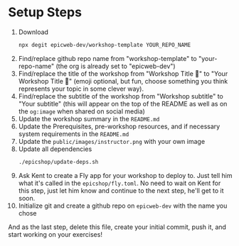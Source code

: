# Setup Steps

1. Download
   ```sh
   npx degit epicweb-dev/workshop-template YOUR_REPO_NAME
   ```
1. Find/replace github repo name from "workshop-template" to "your-repo-name"
   (the org is already set to "epicweb-dev")
1. Find/replace the title of the workshop from "Workshop Title 🎃" to "Your
   Workshop Title 🦊" (emoji optional, but fun, choose something you think
   represents your topic in some clever way).
1. Find/replace the subtitle of the workshop from "Workshop subtitle" to "Your
   subtitle" (this will appear on the top of the README as well as on the
   `og:image` when shared on social media)
1. Update the workshop summary in the `README.md`
1. Update the Prerequisites, pre-workshop resources, and if necessary system
   requirements in the `README.md`
1. Update the `public/images/instructor.png` with your own image
1. Update all dependencies
   ```sh
   ./epicshop/update-deps.sh
   ```
1. Ask Kent to create a Fly app for your workshop to deploy to. Just tell him
   what it's called in the `epicshop/fly.toml`. No need to wait on Kent for this
   step, just let him know and continue to the next step, he'll get to it soon.
1. Initialize git and create a github repo on `epicweb-dev` with the name you
   chose

And as the last step, delete this file, create your initial commit, push it, and
start working on your exercises!
